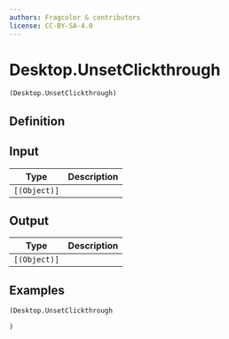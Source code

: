 ```yaml
---
authors: Fragcolor & contributors
license: CC-BY-SA-4.0
---
```



# Desktop.UnsetClickthrough

```clojure
(Desktop.UnsetClickthrough)
```


## Definition




## Input

| Type | Description |
|------|-------------|
| `[(Object)]` |  |


## Output

| Type | Description |
|------|-------------|
| `[(Object)]` |  |


## Examples

```clojure
(Desktop.UnsetClickthrough

)
```
